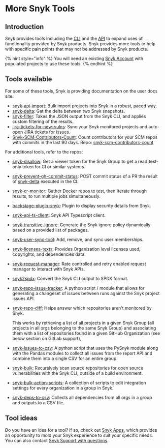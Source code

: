 # More Snyk Tools

## Introduction

Snyk provides tools including the [CLI](../../snyk-cli/) and the [API](../snyk-api-info/) to expand uses of functionality provided by Snyk products. Snyk provides more tools to help with specific pain points that may not be addressed by Snyk products.

{% hint style="info" %}
You will need an existing [Snyk Account](https://snyk.io/login?cta=sign-up\&loc=nav\&page=support\_docs\_page) with populated projects to use these tools.
{% endhint %}

## Tools available

For some of these tools, Snyk is providing documentation on the user docs site:

* [snyk-api-import](https://github.com/snyk-tech-services/snyk-api-import): Bulk import projects into Snyk in a robust, paced way.
* [snyk-delta](https://github.com/snyk-tech-services/snyk-delta): Get the delta between two Snyk snapshots.
* [snyk-filter](https://github.com/snyk-tech-services/snyk-filter): Takes the JSON output from the Snyk CLI, and applies custom filtering of the results.
* [jira-tickets-for-new-vulns](https://github.com/snyk-tech-services/jira-tickets-for-new-vulns): Sync your Snyk monitored projects and auto-open JIRA tickets for  issues.
* [Snyk-SCM-Contributors-Count](snyk-scm-contributors-count-cli-tool/): Count contributors for your SCM repos with commits in the last 90 days. Repo: [snyk-scm-contributors-count](https://github.com/snyk-tech-services/snyk-scm-contributors-count)

For additional tools, refer to the repos:

* [snyk-disallow](https://github.com/snyk-tech-services/snyk-disallow): Get a viewer token for the Snyk Group to get a read|test-only token for CI or similar systems.
* [snyk-prevent-gh-commit-status](https://github.com/snyk-tech-services/snyk-prevent-gh-commit-status): POST commit status of a PR the result of [snyk-delta](https://github.com/snyk-tech-services/snyk-delta) executed in the CI.
* [snyk-cr-monitor](https://github.com/snyk-tech-services/snyk-cr-monitor): Gather Docker repos to test, then Iterate through results, to run multiple jobs simultaneously.
* [backstage-plugin-snyk](https://github.com/snyk-tech-services/backstage-plugin-snyk): Plugin to display security details from Snyk.
* [snyk-api-ts-client](https://github.com/snyk-tech-services/snyk-api-ts-client): Snyk API Typescript client.
* [snyk-transitive-ignore](https://github.com/snyk-tech-services/snyk-transitive-ignore): Generate the Snyk ignore policy dynamically based on a provided list of packages.
* [snyk-user-sync-tool](https://github.com/snyk-tech-services/snyk-user-sync-tool): Add, remove, and sync user memberships.
* [snyk-licenses-texts](https://github.com/snyk-tech-services/snyk-licenses-texts): Provides Organization level licenses used, copyrights, and dependencies data.
* [snyk-request-manager](https://github.com/snyk-tech-services/snyk-request-manager): Rate controlled and retry enabled request manager to interact with Snyk APIs.
* [snyk2spdx](https://github.com/snyk-tech-services/snyk2spdx): Convert the Snyk CLI output to SPDX format.
* [snyk-repo-issue-tracker](https://github.com/snyk-tech-services/snyk-repo-issue-tracker): A python script / module that allows for generating a changeset of issues between runs against the Snyk project issues API.
*   [snyk-repo-diff:](https://github.com/snyk-tech-services/snyk-repo-diff) Helps answer which repositories aren't monitored by Snyk.

    This works by retrieving a list of all projects in a given Snyk Group (all projects in all orgs belonging to the same Snyk Group) and associating them with a list of repositories found in a given GitHub Organization (see below section on GitLab support),
* [snyk-issues-to-csv](https://github.com/snyk-tech-services/snyk-issues-to-csv): A python script that uses the PySnyk module along with the Pandas modules to collect all issues from the report API and combine them into a single CSV for an entire group.
* [snyk-bulk](https://github.com/snyk-tech-services/snyk-bulk): Recursively scan source repositories for open source vulnerabilities with the Snyk CLI, outside of a build environment.
* [snyk-bulk-action-scripts](https://github.com/snyk-tech-services/snyk-bulk-action-scripts): A collection of scripts to edit integration settings for every organization in a group in Snyk.
* [snyk-deps-to-csv](https://github.com/snyk-tech-services/snyk-deps-to-csv): Collects all dependencies from all orgs in a group and outputs to a CSV file.

## Tool ideas

Do you have an idea for a tool? If so, check out [Snyk Apps](../integrations/snyk-apps/), which provides an opportunity to mold your Snyk experience to suit your specific needs. You can also contact [Snyk Support with questions](https://support.snyk.io/hc/en-us/).
